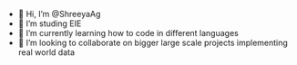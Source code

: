 - 👋 Hi, I’m @ShreeyaAg
- 👀 I’m studing EIE
- 🌱 I’m currently learning how to code in different languages
- 💞️ I’m looking to collaborate on bigger large scale projects implementing real world data

<!---
ShreeyaAg/ShreeyaAg is a ✨ special ✨ repository because its `README.md` (this file) appears on your GitHub profile.
You can click the Preview link to take a look at your changes.
--->
